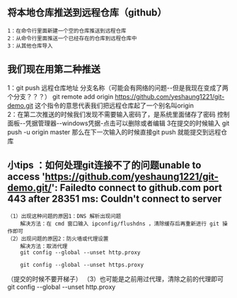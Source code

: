 ## 将本地仓库推送到远程仓库（github）
    1：在命令行里面新建一个空的仓库推送到远程仓库
    2：从命令行里面推送一个已经存在的仓库到远程仓库中
    3：从其他仓库导入
## 我们现在用第二种推送
1：git push 远程仓库地址 分支名称（可能会有网络的问题--但是我现在变成了两个分支？？？）
    git remote add origin https://github.com/yeshaung1221/git-demo.git
这个指令的意思代表我们把远程仓库起了一个别名叫origin  
2：在第二次推送的时候我们发现不需要输入密码了，是系统里面储存了密码 
控制面板--凭据管理器--windows凭据-点击可以删除或者编辑
3在提交的时候输入 git push -u origin master
    那么在下一次输入的时候直接git push 就能提交到远程仓库

## 小tips  ：如何处理git连接不了的问题unable to access 'https://github.com/yeshaung1221/git-demo.git/': Failedto connect to github.com port 443 after 28351 ms: Couldn't connect to server

    （1）出现这种问题的原因1：DNS 解析出现问题
        解决方法：在 cmd 窗口输入 ipconfig/flushdns ，清除缓存后再重新进行 git 操作即可
    （2）出现问题的原因2：防火墙或代理设置
        解决方法：取消代理
        git config --global --unset http.proxy
 
        git config --global --unset https.proxy
（提交的时候不要开梯子）
    （3）也可能是之前用过代理，清除之前的代理即可
    git config --global --unset http.proxy

